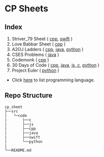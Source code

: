 # CP Sheets

## Index

1. Striver_79 Sheet ( [cpp](src/code/cpp/striver.md), [swift](src/code/swift/striver.md) )
1. Love Babbar Sheet ( [cpp](src/code/cpp/babbar.md) )
1. A2OJ Ladders ( [cpp](src/code/cpp/a2oj.md), [java](src/code/java/a2oj.md), [python](src/code/python/a2oj.md) )
1. CSES Problems ( [java](src/code/java/cses.md) )
1. Codemonk ( [cpp](src/code/cpp/codemonk.md) )
1. 30 Days of Code ( [cpp](src/code/cpp/30.md), [java](src/code/java/30.md), [js](src/code/js/30.md),[ c](src/code/c/30.md),  [python](src/code/python/30.md) )
1. Project Euler ( [python](src/code/python/euler.md) )

* Click [here](src/) to list programming language.

## Repo Structure

```
cp_sheet
├──src
|   └─code
|       ├──c
|       ├──js
|       ├──cpp
|       ├──java
|       ├──swift
|       └──python
|
└──README.md
```